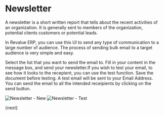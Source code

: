 # Newsletter

A newsletter is a short written report that tells about the recent activities
of an organization. It is generally sent to members of the organization,
potential clients customers or potential leads.

In Revalue ERP, you can use this UI to send any type of communication to a large
number of audience. The process of sending bulk email to a target audience is
very simple and easy.

Select the list that you want to send the email to. Fill in your content in
the message box, and send your newsletter.If you wish to test your email, to
see how it looks to the recepient, you can use the test function. Save the
document before testing. A test email will be sent to your Email Address. You can
send the email to all the intended receipients by clicking on the send button.

<img class="screenshot" alt="Newsletter - New" src="/docs/assets/img/crm/newsletter-new.png">

<img class="screenshot" alt="Newsletter - Test" src="/docs/assets/img/crm/newsletter-test.png">

{next}
